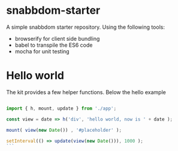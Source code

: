 # snabbdom-starter

A simple snabbdom starter repository. Using the following tools:

- browserify for client side bundling
- babel to transpile the ES6 code
- mocha for unit testing

# Hello world

The kit provides a few helper functions. Below the hello example

````javascript

import { h, mount, update } from './app';

const view = date => h('div', 'hello world, now is ' + date );

mount( view(new Date()) , '#placeholder' );

setInterval(() => update(view(new Date())), 1000 );
```

